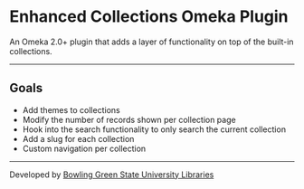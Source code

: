 # Enhanced Collections Omeka Plugin

An Omeka 2.0+ plugin that adds a layer of functionality on top of the built-in
collections.

------

## Goals

* Add themes to collections
* Modify the number of records shown per collection page
* Hook into the search functionality to only search the current collection
* Add a slug for each collection
* Custom navigation per collection

------

Developed by [Bowling Green State University Libraries](http://ul2.bgsu.edu/labs/)
